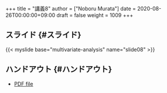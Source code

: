 +++
title = "講義8"
author = ["Noboru Murata"]
date = 2020-08-26T00:00:00+09:00
draft = false
weight = 1009
+++

## スライド {#スライド}

{{< myslide base="multivariate-analysis" name="slide08" >}}


## ハンドアウト {#ハンドアウト}

-   [PDF file](https://noboru-murata.github.io/multivariate-analysis/pdfs/slide08.pdf)